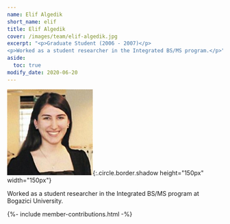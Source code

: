 ```yaml
---
name: Elif Algedik
short_name: elif
title: Elif Algedik
cover: /images/team/elif-algedik.jpg
excerpt: "<p>Graduate Student (2006 - 2007)</p>
<p>Worked as a student researcher in the Integrated BS/MS program.</p>"
aside:
  toc: true 
modify_date: 2020-06-20    
---
```

![image](/images/team/elif-algedik.jpg){:.circle.border.shadow height="150px" width="150px"} 

Worked as a student researcher in the Integrated BS/MS program at Bogazici University.

{%- include member-contributions.html -%}